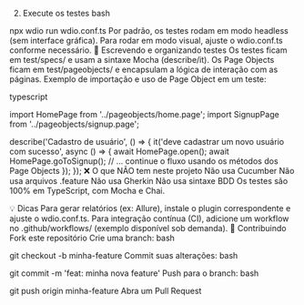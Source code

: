 2. Execute os testes
bash



npx wdio run wdio.conf.ts
Por padrão, os testes rodam em modo headless (sem interface gráfica).
Para rodar em modo visual, ajuste o wdio.conf.ts conforme necessário.
📝 Escrevendo e organizando testes
Os testes ficam em test/specs/ e usam a sintaxe Mocha (describe/it).
Os Page Objects ficam em test/pageobjects/ e encapsulam a lógica de interação com as páginas.
Exemplo de importação e uso de Page Object em um teste:

typescript



import HomePage from '../pageobjects/home.page';
import SignupPage from '../pageobjects/signup.page';

describe('Cadastro de usuário', () => {
  it('deve cadastrar um novo usuário com sucesso', async () => {
    await HomePage.open();
    await HomePage.goToSignup();
    // ... continue o fluxo usando os métodos dos Page Objects
  });
});
❌ O que NÃO tem neste projeto
Não usa Cucumber
Não usa arquivos .feature
Não usa Gherkin
Não usa sintaxe BDD
Os testes são 100% em TypeScript, com Mocha e Chai.

💡 Dicas
Para gerar relatórios (ex: Allure), instale o plugin correspondente e ajuste o wdio.conf.ts.
Para integração contínua (CI), adicione um workflow no .github/workflows/ (exemplo disponível sob demanda).
🤝 Contribuindo
Fork este repositório
Crie uma branch:
bash



git checkout -b minha-feature
Commit suas alterações:
bash



git commit -m 'feat: minha nova feature'
Push para o branch:
bash



git push origin minha-feature
Abra um Pull Request